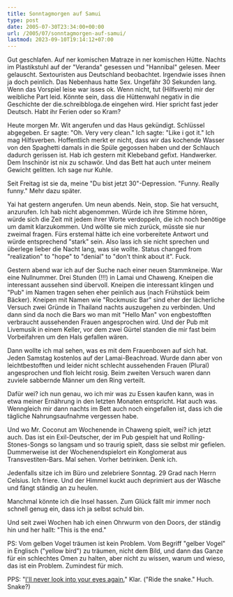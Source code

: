 ```yaml
---
title: Sonntagmorgen auf Samui
type: post
date: 2005-07-30T23:34:00+00:00
url: /2005/07/sonntagmorgen-auf-samui/
lastmod: 2023-09-10T19:14:12+07:00
---
```

Gut geschlafen. Auf ner komischen Matraze in ner komischen Hütte. Nachts im Plastikstuhl auf der "Veranda" gesessen und "Hannibal" gelesen. Meer gelauscht. Sextouristen aus Deutschland beobachtet. Irgendwie isses ihnen ja doch peinlich. Das Nebenhaus hatte Sex. Ungefähr 30 Sekunden lang. Wenn das Vorspiel leise war isses ok. Wenn nicht, tut (Hilfsverb) mir der weibliche Part leid. Könnte sein, dass die Hüttenwahl negativ in die Geschichte der die.schreibbloga.de eingehen wird. Hier spricht fast jeder Deutsch. Habt ihr Ferien oder so Kram?

Heute morgen Mr. Wit angerufen und das Haus gekündigt. Schlüssel abgegeben. Er sagte: "Oh. Very very clean." Ich sagte: "Like i got it." Ich mag Hilfsverben. Hoffentlich merkt er nicht, dass wir das kochende Wasser von den Spaghetti damals in die Spüle gegossen haben und der Schlauch dadurch gerissen ist. Hab ich gestern mit Klebeband gefixt. Handwerker. Dem Inschinör ist nix zu schawör. Und das Bett hat auch unter meinem Gewicht gelitten. Ich sage nur Kuhle.

Seit Freitag ist sie da, meine "Du bist jetzt 30"-Depression. "Funny. Really funny." Mehr dazu später.

Yai hat gestern angerufen. Um neun abends. Nein, stop. Sie hat versucht, anzurufen. Ich hab nicht abgenommen. Würde ich ihre Stimme hören, würde sich die Zeit mit jedem ihrer Worte verdoppeln, die ich noch benötige um damit klarzukommen. Und wöllte sie mich zurück, müsste sie nur zweimal fragen. Fürs erstemal hätte ich eine vorbereitete Antwort und würde entsprechend "stark" sein. Also lass ich sie nicht sprechen und überlege lieber die Nacht lang, was sie wollte. Status changed from "realization" to "hope" to "denial" to "don't think about it". Fuck.

Gestern abend war ich auf der Suche nach einer neuen Stammkneipe. War eine Nullnummer. Drei Stunden (!!!) in Lamai und Chaweng. Kneipen die interessant aussehen sind übervoll. Kneipen die interessant klingen und "Pub" im Namen tragen sehen eher peinlich aus (nach Frühstück beim Bäcker). Kneipen mit Namen wie "Rockmusic Bar" sind eher der lächerliche Versuch zwei Gründe in Thailand nachts auszugehen zu verbinden. Und dann sind da noch die Bars wo man mit "Hello Man" von engbestofften verbraucht aussehenden Frauen angesprochen wird. Und der Pub mit Livemusik in einem Keller, vor dem zwei Gürtel standen die mir fast beim Vorbeifahren um den Hals gefallen wären.

Dann wollte ich mal sehen, was es mit dem Frauenboxen auf sich hat. Jeden Samstag kostenlos auf der Lamai-Beachroad. Wurde dann aber von leichtbestofften und leider nicht schlecht aussehenden Frauen (Plural) angesprochen und floh leicht rosig. Beim zweiten Versuch waren dann zuviele sabbernde Männer um den Ring verteilt.

Dafür wei? ich nun genau, wo ich mir was zu Essen kaufen kann, was in etwa meiner Ernährung in den letzten Monaten entspricht. Hat auch was. Wenngleich mir dann nachts im Bett auch noch eingefallen ist, dass ich die tägliche Nahrungsaufnahme vergessen habe.

Und wo Mr. Coconut am Wochenende in Chaweng spielt, wei? ich jetzt auch. Das ist ein Exil-Deutscher, der im Pub gespielt hat und Rolling-Stones-Songs so langsam und so traurig spielt, dass sie selbst mir gefielen. Dummerweise ist der Wochenendspielort ein Konglomerat aus Transvestiten-Bars. Mal sehen. Vorher betrinken. Denk ich.

Jedenfalls sitze ich im Büro und zelebriere Sonntag. 29 Grad nach Herrn Celsius. Ich friere. Und der Himmel kuckt auch deprimiert aus der Wäsche und fängt ständig an zu heulen.

Manchmal könnte ich die Insel hassen. Zum Glück fällt mir immer noch schnell genug ein, dass ich ja selbst schuld bin.

Und seit zwei Wochen hab ich einen Ohrwurm von den Doors, der ständig hin und her hallt: "This is the end."

PS: Vom gelben Vogel träumen ist kein Problem. Vom Begriff "gelber Vogel" in Englisch ("yellow bird") zu träumen, nicht dem Bild, und dann das Ganze für ein schlechtes Omen zu halten, aber nicht zu wissen, warum und wieso, das ist ein Problem. Zumindest für mich.

PPS: "[I'll never look into your eyes again.][1]" Klar. ("Ride the snake." Huch. Snake?)

 [1]: http://www.thedoors.com/
